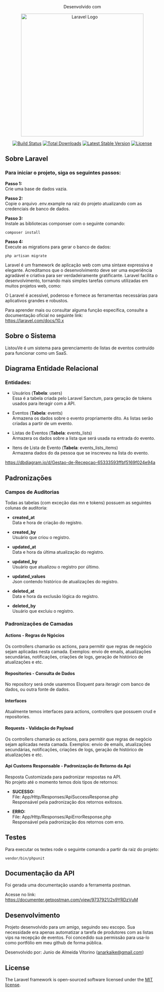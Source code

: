 
<center>Desenvolvido com</center>
<p align="center"><a href="https://laravel.com" target="_blank"><img src="https://raw.githubusercontent.com/laravel/art/master/logo-lockup/5%20SVG/2%20CMYK/1%20Full%20Color/laravel-logolockup-cmyk-red.svg" width="400" alt="Laravel Logo"></a></p>

<p align="center">
<a href="https://github.com/laravel/framework/actions"><img src="https://github.com/laravel/framework/workflows/tests/badge.svg" alt="Build Status"></a>
<a href="https://packagist.org/packages/laravel/framework"><img src="https://img.shields.io/packagist/dt/laravel/framework" alt="Total Downloads"></a>
<a href="https://packagist.org/packages/laravel/framework"><img src="https://img.shields.io/packagist/v/laravel/framework" alt="Latest Stable Version"></a>
<a href="https://packagist.org/packages/laravel/framework"><img src="https://img.shields.io/packagist/l/laravel/framework" alt="License"></a>
</p>

## Sobre Laravel

### Para iniciar o projeto, siga os seguintes passos:
<b>Passo 1:</b>   
Crie uma base de dados vazia.   



<b>Passo 2:</b>    
Copie o arquivo .env.example na raiz do projeto atualizando com as credenciais de banco de dados.


<b>Passo 3:</b>    
Instale as bibliotecas componser com o seguinte comando:
```
composer install
```

<b>Passo 4:</b>    
Execute as migrations para gerar o banco de dados:
```
php artisan migrate 
```

Laravel é um framework de aplicação web com uma sintaxe expressiva e elegante. Acreditamos que o desenvolvimento deve ser uma experiência agradável e criativa para ser verdadeiramente gratificante. Laravel facilita o desenvolvimento, tornando mais simples tarefas comuns utilizadas em muitos projetos web, como:

O Laravel é acessível, poderoso e fornece as ferramentas necessárias para aplicativos grandes e robustos.

Para aprender mais ou consultar alguma função específica, consulte a documentação oficial no seguinte link:   
https://laravel.com/docs/10.x

## Sobre o Sistema
ListouVe é um sistema para gerenciamento de listas de eventos contruído para funcionar como um SaaS.

## Diagrama Entidade Relacional
### Entidades:
- Usuários (<b>Tabela</b>: users)   
Essa é a tabela criada pelo Laravel Sanctum, para geração de tokens usados para iteragir com a API.


- Eventos (<b>Tabela</b>: events)   
Armazena os dados sobre o evento propriamente dito. As listas serão criadas a partir de um evento.



- Listas de Eventos (<b>Tabela</b>: events_lists)   
Armazera os dados sobre a lista que será usada na entrada do evento.


- Itens de Lista de Evento (<b>Tabela</b>: events_lists_items)   
Armazena dados do da pessoa que se inscreveu na lista do evento.

https://dbdiagram.io/d/Gestao-de-Recepcao-65333593ffbf5169f024e94a

## Padronizações

### Campos de Auditorias
Todas as tabelas (com exceção das mn e tokens) possuem as seguintes colunas de auditoria:   
 - <b>created_at</b>  
Data e hora de criação do registro.


 - <b>created_by</b>   
Usuário que criou o registro.


 - <b>updated_at</b>   
Data e hora da última atualização do registro.


 - <b>updated_by</b>   
Usuário que atualizou o registro por último.


 - <b>updated_values</b>   
Json contendo histórico de atualizações do registro.


 - <b>deleted_at</b>   
Data e hora da exclusão lógica do registro.


 - <b>deleted_by</b>   
Usuário que excluiu o registro.


### Padronizações de Camadas

#### Actions - Regras de Ngócios
Os controllers chamarão os actions, para permitir que regras de negócio sejam aplicadas nesta camada. Exemplos: envio de emails, atualizações secundárias, notificações, criações de logs, geração de histórico de atualizações e etc.

#### Repositories - Consulta de Dados
No repository será onde usaremos Eloquent para iteragir com banco de dados, ou outra fonte de dados.

#### Interfaces
Atualmente temos interfaces para actions, controllers que possuem crud e repositories.

#### Requests - Validação de Payload
Os controllers chamarão os actions, para permitir que regras de negócio sejam aplicadas nesta camada. Exemplos: envio de emails, atualizações secundárias, notificações, criações de logs, geração de histórico de atualizações e etc.

#### Api Customs Responsable - Padronização de Retorno da Api
Resposta Customizada para padronizar respostas na API.    
No projeto até o momento temos dois tipos de retornos:
- <b>SUCESSO:</b>    
  File: App/Http/Responses/ApiSuccessResponse.php   
  Responsável pela padronização dos retornos exitosos.

 
- <b>ERRO:</b>   
  File: App/Http/Responses/ApiErrorResponse.php   
  Responsável pela padronização dos retornos com erro.


## Testes

Para executar os testes rode o seguinte comando a partir da raiz do projeto:
``` 
vendor/bin/phpunit
````

## Documentação da API 
Foi gerada uma documentação usando a ferramenta postman.    


Acesse no link:   
https://documenter.getpostman.com/view/9737921/2s9YRDzVuM

## Desenvolvimento 
Projeto desenvolvido para um amigo, seguindo seu escopo. Sua necessidade era apenas automatizar a tarefa de produtores com as listas vips na recepção de eventos. Foi concedido sua permissão para usa-lo como portfólio em meu github de forma pública. 


Desenvolvido por: Junio de Almeida Vitorino (anarkaike@gmail.com)   

## License

The Laravel framework is open-sourced software licensed under the [MIT license](https://opensource.org/licenses/MIT).
